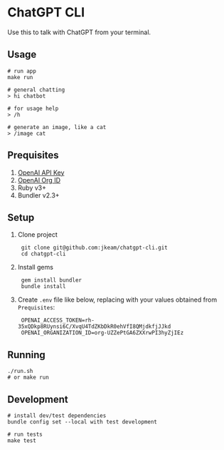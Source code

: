 # ChatGPT CLI

Use this to talk with ChatGPT from your terminal.

## Usage

```shell
# run app
make run

# general chatting
> hi chatbot

# for usage help
> /h

# generate an image, like a cat
> /image cat
```

## Prequisites

1. [OpenAI API Key](https://platform.openai.com/account/api-keys)
2. [OpenAI Org ID](https://platform.openai.com/account/org-settings)
3. Ruby v3+
4. Bundler v2.3+

## Setup

1. Clone project

        git clone git@github.com:jkeam/chatgpt-cli.git
        cd chatgpt-cli

2. Install gems

        gem install bundler
        bundle install

3. Create `.env` file like below, replacing with your values obtained from `Prequisites`:

        OPENAI_ACCESS_TOKEN=rh-35xQDkp8RUynsi6C/XvqU4TdZKbDkR0ehVfI8QMjdkfjJJkd
        OPENAI_ORGANIZATION_ID=org-UZZePtGA6ZXXrwPI3hyZjIEz

## Running

```shell
./run.sh
# or make run
```

## Development

```shell
# install dev/test dependencies
bundle config set --local with test development

# run tests
make test
```
